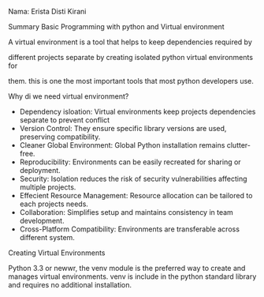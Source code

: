 Nama: Erista Disti Kirani 

Summary Basic Programming with python and Virtual environment 

A virtual environment is a tool that helps to keep dependencies required by 

different projects separate by creating isolated python virtual environments for 

them. this is one the most important tools that most python developers use. 

Why di we need virtual environment? 

- Dependency isloation: Virtual environments keep projects dependencies separate to prevent conflict 
- Version Control: They ensure specific library versions are used, preserving compatibility. 
- Cleaner Global Environment: Global Python installation remains clutter-free. 
- Reproducibility: Environments can be easily recreated for sharing or deployment. 
- Security: Isolation reduces the risk of security vulnerabilities affecting multiple projects. 
- Effecient Resource Management: Resource allocation can be tailored to each projects needs. 
- Collaboration: Simplifies setup and maintains consistency in team development. 
- Cross-Platform Compatibility: Environments are transferable across different system. 

Creating Virtual Environments 

Python 3.3 or newwr, the venv module is the preferred way to create and manages virtual environments. venv is include in the python standard library and requires no additional installation. 

